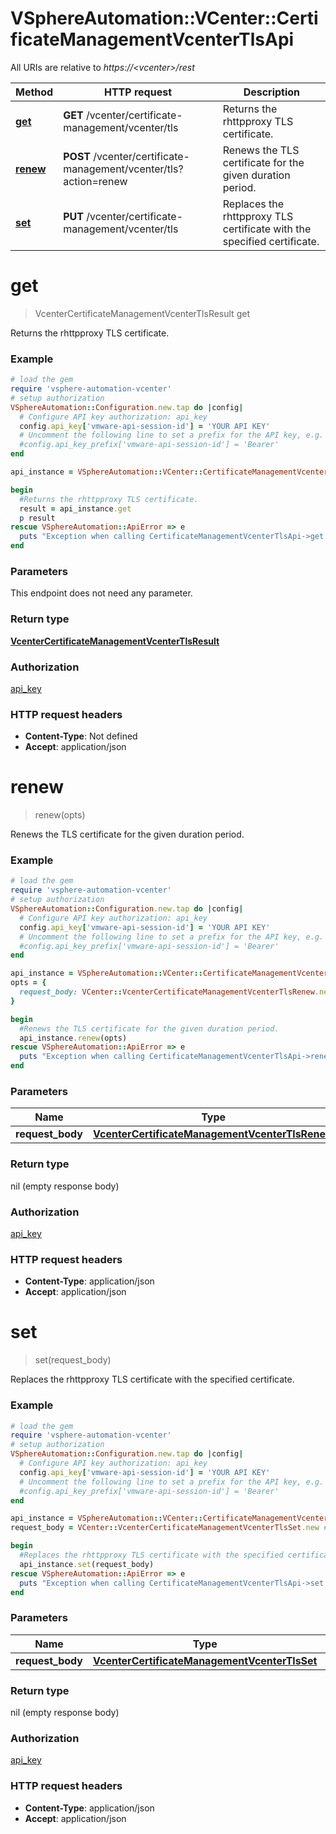 # VSphereAutomation::VCenter::CertificateManagementVcenterTlsApi

All URIs are relative to *https://&lt;vcenter&gt;/rest*

Method | HTTP request | Description
------------- | ------------- | -------------
[**get**](CertificateManagementVcenterTlsApi.md#get) | **GET** /vcenter/certificate-management/vcenter/tls | Returns the rhttpproxy TLS certificate.
[**renew**](CertificateManagementVcenterTlsApi.md#renew) | **POST** /vcenter/certificate-management/vcenter/tls?action&#x3D;renew | Renews the TLS certificate for the given duration period.
[**set**](CertificateManagementVcenterTlsApi.md#set) | **PUT** /vcenter/certificate-management/vcenter/tls | Replaces the rhttpproxy TLS certificate with the specified certificate.


# **get**
> VcenterCertificateManagementVcenterTlsResult get

Returns the rhttpproxy TLS certificate.

### Example
```ruby
# load the gem
require 'vsphere-automation-vcenter'
# setup authorization
VSphereAutomation::Configuration.new.tap do |config|
  # Configure API key authorization: api_key
  config.api_key['vmware-api-session-id'] = 'YOUR API KEY'
  # Uncomment the following line to set a prefix for the API key, e.g. 'Bearer' (defaults to nil)
  #config.api_key_prefix['vmware-api-session-id'] = 'Bearer'
end

api_instance = VSphereAutomation::VCenter::CertificateManagementVcenterTlsApi.new

begin
  #Returns the rhttpproxy TLS certificate.
  result = api_instance.get
  p result
rescue VSphereAutomation::ApiError => e
  puts "Exception when calling CertificateManagementVcenterTlsApi->get: #{e}"
end
```

### Parameters
This endpoint does not need any parameter.

### Return type

[**VcenterCertificateManagementVcenterTlsResult**](VcenterCertificateManagementVcenterTlsResult.md)

### Authorization

[api_key](../README.md#api_key)

### HTTP request headers

 - **Content-Type**: Not defined
 - **Accept**: application/json



# **renew**
> renew(opts)

Renews the TLS certificate for the given duration period.

### Example
```ruby
# load the gem
require 'vsphere-automation-vcenter'
# setup authorization
VSphereAutomation::Configuration.new.tap do |config|
  # Configure API key authorization: api_key
  config.api_key['vmware-api-session-id'] = 'YOUR API KEY'
  # Uncomment the following line to set a prefix for the API key, e.g. 'Bearer' (defaults to nil)
  #config.api_key_prefix['vmware-api-session-id'] = 'Bearer'
end

api_instance = VSphereAutomation::VCenter::CertificateManagementVcenterTlsApi.new
opts = {
  request_body: VCenter::VcenterCertificateManagementVcenterTlsRenew.new # VcenterCertificateManagementVcenterTlsRenew | 
}

begin
  #Renews the TLS certificate for the given duration period.
  api_instance.renew(opts)
rescue VSphereAutomation::ApiError => e
  puts "Exception when calling CertificateManagementVcenterTlsApi->renew: #{e}"
end
```

### Parameters

Name | Type | Description  | Notes
------------- | ------------- | ------------- | -------------
 **request_body** | [**VcenterCertificateManagementVcenterTlsRenew**](VcenterCertificateManagementVcenterTlsRenew.md)|  | [optional] 

### Return type

nil (empty response body)

### Authorization

[api_key](../README.md#api_key)

### HTTP request headers

 - **Content-Type**: application/json
 - **Accept**: application/json



# **set**
> set(request_body)

Replaces the rhttpproxy TLS certificate with the specified certificate.

### Example
```ruby
# load the gem
require 'vsphere-automation-vcenter'
# setup authorization
VSphereAutomation::Configuration.new.tap do |config|
  # Configure API key authorization: api_key
  config.api_key['vmware-api-session-id'] = 'YOUR API KEY'
  # Uncomment the following line to set a prefix for the API key, e.g. 'Bearer' (defaults to nil)
  #config.api_key_prefix['vmware-api-session-id'] = 'Bearer'
end

api_instance = VSphereAutomation::VCenter::CertificateManagementVcenterTlsApi.new
request_body = VCenter::VcenterCertificateManagementVcenterTlsSet.new # VcenterCertificateManagementVcenterTlsSet | 

begin
  #Replaces the rhttpproxy TLS certificate with the specified certificate.
  api_instance.set(request_body)
rescue VSphereAutomation::ApiError => e
  puts "Exception when calling CertificateManagementVcenterTlsApi->set: #{e}"
end
```

### Parameters

Name | Type | Description  | Notes
------------- | ------------- | ------------- | -------------
 **request_body** | [**VcenterCertificateManagementVcenterTlsSet**](VcenterCertificateManagementVcenterTlsSet.md)|  | 

### Return type

nil (empty response body)

### Authorization

[api_key](../README.md#api_key)

### HTTP request headers

 - **Content-Type**: application/json
 - **Accept**: application/json



